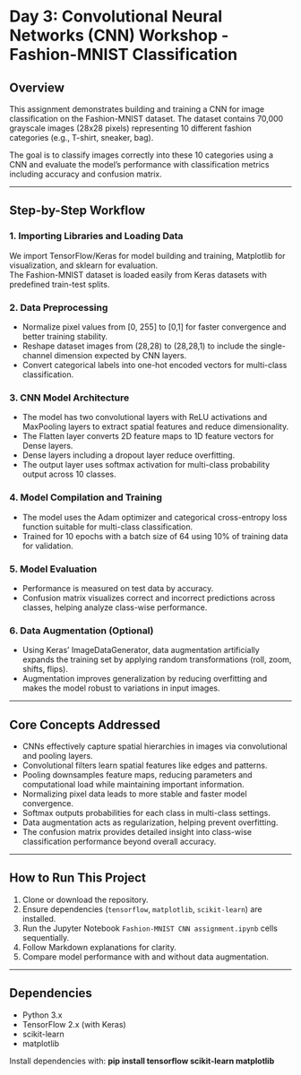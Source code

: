 # Day 3: Convolutional Neural Networks (CNN) Workshop - Fashion-MNIST Classification

## Overview

This assignment demonstrates building and training a CNN for image classification on the Fashion-MNIST dataset. The dataset contains 70,000 grayscale images (28x28 pixels) representing 10 different fashion categories (e.g., T-shirt, sneaker, bag).

The goal is to classify images correctly into these 10 categories using a CNN and evaluate the model’s performance with classification metrics including accuracy and confusion matrix.

---

## Step-by-Step Workflow

### 1. Importing Libraries and Loading Data

We import TensorFlow/Keras for model building and training, Matplotlib for visualization, and sklearn for evaluation.  
The Fashion-MNIST dataset is loaded easily from Keras datasets with predefined train-test splits.

### 2. Data Preprocessing

- Normalize pixel values from [0, 255] to [0,1] for faster convergence and better training stability.
- Reshape dataset images from (28,28) to (28,28,1) to include the single-channel dimension expected by CNN layers.
- Convert categorical labels into one-hot encoded vectors for multi-class classification.

### 3. CNN Model Architecture

- The model has two convolutional layers with ReLU activations and MaxPooling layers to extract spatial features and reduce dimensionality.
- The Flatten layer converts 2D feature maps to 1D feature vectors for Dense layers.
- Dense layers including a dropout layer reduce overfitting.
- The output layer uses softmax activation for multi-class probability output across 10 classes.

### 4. Model Compilation and Training

- The model uses the Adam optimizer and categorical cross-entropy loss function suitable for multi-class classification.
- Trained for 10 epochs with a batch size of 64 using 10% of training data for validation.

### 5. Model Evaluation

- Performance is measured on test data by accuracy.
- Confusion matrix visualizes correct and incorrect predictions across classes, helping analyze class-wise performance.

### 6. Data Augmentation (Optional)

- Using Keras’ ImageDataGenerator, data augmentation artificially expands the training set by applying random transformations (roll, zoom, shifts, flips).
- Augmentation improves generalization by reducing overfitting and makes the model robust to variations in input images.

---

## Core Concepts Addressed

- CNNs effectively capture spatial hierarchies in images via convolutional and pooling layers.
- Convolutional filters learn spatial features like edges and patterns.
- Pooling downsamples feature maps, reducing parameters and computational load while maintaining important information.
- Normalizing pixel data leads to more stable and faster model convergence.
- Softmax outputs probabilities for each class in multi-class settings.
- Data augmentation acts as regularization, helping prevent overfitting.
- The confusion matrix provides detailed insight into class-wise classification performance beyond overall accuracy.

---

## How to Run This Project

1. Clone or download the repository.
2. Ensure dependencies (`tensorflow`, `matplotlib`, `scikit-learn`) are installed.
3. Run the Jupyter Notebook `Fashion-MNIST CNN assignment.ipynb` cells sequentially.
4. Follow Markdown explanations for clarity.
5. Compare model performance with and without data augmentation.

---

## Dependencies

- Python 3.x  
- TensorFlow 2.x (with Keras)  
- scikit-learn  
- matplotlib

Install dependencies with:  **pip install tensorflow scikit-learn matplotlib**
